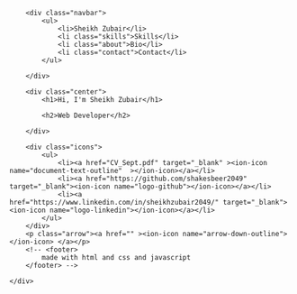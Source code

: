 <!DOCTYPE html>
<html lang="en">
<head>
    <meta charset="UTF-8">
    <meta http-equiv="X-UA-Compatible" content="IE=edge">
    <meta name="viewport" content="width=device-width, initial-scale=1.0">
    <link rel="stylesheet" href="styles/style.css">
    <link href='https://css.gg/add.css' rel='stylesheet'>
    <title>Portfolio</title>
</head>
<body>
    <div class="container">

        <div class="navbar">
            <ul>
                <li>Sheikh Zubair</li>
                <li class="skills">Skills</li>
                <li class="about">Bio</li>
                <li class="contact">Contact</li>
            </ul>

        </div>

        <div class="center">
            <h1>Hi, I'm Sheikh Zubair</h1>

            <h2>Web Developer</h2>

        </div>

        <div class="icons">
            <ul>
                <li><a href="CV_Sept.pdf" target="_blank" ><ion-icon name="document-text-outline"  ></ion-icon></a></li>
                <li><a href="https://github.com/shakesbeer2049" target="_blank"><ion-icon name="logo-github"></ion-icon></a></li>
                <li><a href="https://www.linkedin.com/in/sheikhzubair2049/" target="_blank"><ion-icon name="logo-linkedin"></ion-icon></a></li>
            </ul>
        </div>
        <p class="arrow"><a href="" ><ion-icon name="arrow-down-outline"></ion-icon> </a></p>
        <!-- <footer>
            made with html and css and javascript
        </footer> -->

    </div>
</body>
<script type="module" src="https://unpkg.com/ionicons@5.5.2/dist/ionicons/ionicons.esm.js"></script>
<script nomodule src="https://unpkg.com/ionicons@5.5.2/dist/ionicons/ionicons.js"></script>
<script src="scripts/script.js"></script>
</html>
</html>

